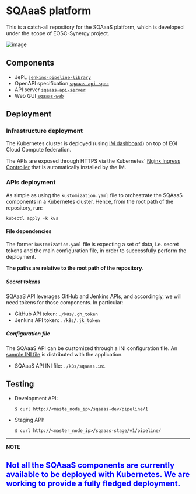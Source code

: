 # SQAaaS platform

This is a catch-all repository for the SQAaaS platform, which is developed under the scope of EOSC-Synergy project.

![image](https://drive.google.com/uc?export=view&id=1aylGtnLwcSQA6qwfccxfQKhcGM5LIkZl)

## Components
* JePL [`jenkins-pipeline-library`](https://github.com/indigo-dc/jenkins-pipeline-library)
* OpenAPI specification [`sqaaas-api-spec`](https://github.com/eosc-synergy/sqaaas-api-spec)
* API server [`sqaaas-api-server`](https://github.com/eosc-synergy/sqaaas-api-server)
* Web GUI [`sqaaas-web`](https://github.com/eosc-synergy/sqaaas-web)

## Deployment

### Infrastructure deployment

The Kubernetes cluster is deployed (using
   [IM dashboard](https://appsgrycap.i3m.upv.es:31443/im-dashboard/login)) on
   top of EGI Cloud Compute federation.

The APIs are exposed through HTTPS via the Kubernetes'
[Nginx Ingress Controller](https://kubernetes.github.io/ingress-nginx/deploy/) that is automatically installed
by the IM.

### APIs deployment

As simple as using the `kustomization.yaml` file to orchestrate the SQAaaS components in a Kubernetes 
cluster. Hence, from the root path of the repository, run:

```
kubectl apply -k k8s
```

#### File dependencies
The former `kustomization.yaml` file is expecting a set of data, i.e. secret
tokens and the main configuration file, in order to successfully perform the
deployment.

**The paths are relative to the root path of the repository**.

##### Secret tokens
SQAaaS API leverages GitHub and Jenkins APIs, and accordingly, we will need
tokens for those components. In particular:
* GitHub API token: `./k8s/.gh_token`
* Jenkins API token: `./k8s/.jk_token`

##### Configuration file
The SQAaaS API can be customized through a INI configuration file. An [sample
INI file](https://github.com/EOSC-synergy/sqaaas-api-server/blob/master/etc/sqaaas.ini.sample)
is distributed with the application.
* SQAaaS API INI file: `./k8s/sqaaas.ini`

## Testing
- Development API:
  ```
  $ curl http://<maste_node_ip>/sqaaas-dev/pipeline/1
  ```
- Staging API:
  ```
  $ curl http://<master_node_ip>/sqaaas-stage/v1/pipeline/
  ```

---
**NOTE**

<span style="color:blue">Not all the SQAaaS components are currently available to be deployed with Kubernetes. We are working
to provide a fully fledged deployment.</span>
---
